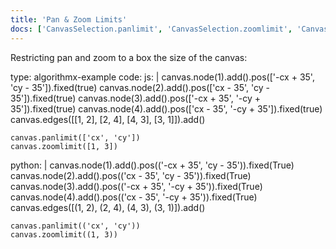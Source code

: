 ```yaml
---
title: 'Pan & Zoom Limits'
docs: ['CanvasSelection.panlimit', 'CanvasSelection.zoomlimit', 'CanvasSelection.zoomkey']
---
```



Restricting pan and zoom to a box the size of the canvas:

<data type='yaml'>
type: algorithmx-example
code:
  js: |
    canvas.node(1).add().pos(['-cx + 35', 'cy - 35']).fixed(true)
    canvas.node(2).add().pos(['cx - 35', 'cy - 35']).fixed(true)
    canvas.node(3).add().pos(['-cx + 35', '-cy + 35']).fixed(true)
    canvas.node(4).add().pos(['cx - 35', '-cy + 35']).fixed(true)
    canvas.edges([[1, 2], [2, 4], [4, 3], [3, 1]]).add()
    
    canvas.panlimit(['cx', 'cy'])
    canvas.zoomlimit([1, 3])
  python: |
    canvas.node(1).add().pos(('-cx + 35', 'cy - 35')).fixed(True)
    canvas.node(2).add().pos(('cx - 35', 'cy - 35')).fixed(True)
    canvas.node(3).add().pos(('-cx + 35', '-cy + 35')).fixed(True)
    canvas.node(4).add().pos(('cx - 35', '-cy + 35')).fixed(True)
    canvas.edges([(1, 2), (2, 4), (4, 3), (3, 1)]).add()
    
    canvas.panlimit(('cx', 'cy'))
    canvas.zoomlimit((1, 3))
</data>

